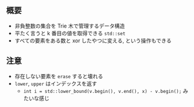 ## 概要
- 非負整数の集合を Trie 木で管理するデータ構造
- 平たく言うと k 番目の値を取得できる `std::set`
- すべての要素をある数と xor したやつに変える, という操作もできる

## 注意
- 存在しない要素を `erase` すると壊れる
- `lower`, `upper` はインデックスを返す
  - `int i = std::lower_bound(v.begin(), v.end(), x) - v.begin();` みたいな感じ
